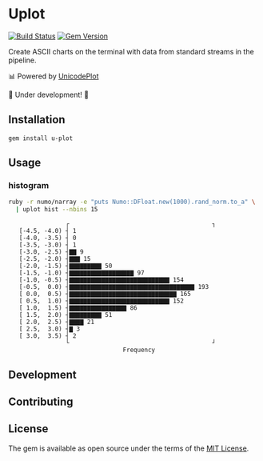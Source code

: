 # Uplot

[![Build Status](https://travis-ci.com/kojix2/uplot.svg?branch=master)](https://travis-ci.com/kojix2/uplot)
[![Gem Version](https://badge.fury.io/rb/u-plot.svg)](https://badge.fury.io/rb/u-plot)

Create ASCII charts on the terminal with data from standard streams in the pipeline. 

:bar_chart: Powered by [UnicodePlot](https://github.com/red-data-tools/unicode_plot.rb)

:construction: Under development! :construction:

## Installation

```
gem install u-plot
```

## Usage

### histogram

```sh
ruby -r numo/narray -e "puts Numo::DFloat.new(1000).rand_norm.to_a" \
  | uplot hist --nbins 15
```

```
                ┌                                        ┐ 
   [-4.5, -4.0) ┤ 1                                        
   [-4.0, -3.5) ┤ 0                                        
   [-3.5, -3.0) ┤ 1                                        
   [-3.0, -2.5) ┤▇▇ 9                                      
   [-2.5, -2.0) ┤▇▇▇ 15                                    
   [-2.0, -1.5) ┤▇▇▇▇▇▇▇▇▇ 50                              
   [-1.5, -1.0) ┤▇▇▇▇▇▇▇▇▇▇▇▇▇▇▇▇▇▇ 97                     
   [-1.0, -0.5) ┤▇▇▇▇▇▇▇▇▇▇▇▇▇▇▇▇▇▇▇▇▇▇▇▇▇▇▇▇ 154          
   [-0.5,  0.0) ┤▇▇▇▇▇▇▇▇▇▇▇▇▇▇▇▇▇▇▇▇▇▇▇▇▇▇▇▇▇▇▇▇▇▇▇ 193   
   [ 0.0,  0.5) ┤▇▇▇▇▇▇▇▇▇▇▇▇▇▇▇▇▇▇▇▇▇▇▇▇▇▇▇▇▇▇ 165        
   [ 0.5,  1.0) ┤▇▇▇▇▇▇▇▇▇▇▇▇▇▇▇▇▇▇▇▇▇▇▇▇▇▇▇▇ 152          
   [ 1.0,  1.5) ┤▇▇▇▇▇▇▇▇▇▇▇▇▇▇▇▇ 86                       
   [ 1.5,  2.0) ┤▇▇▇▇▇▇▇▇▇ 51                              
   [ 2.0,  2.5) ┤▇▇▇▇ 21                                   
   [ 2.5,  3.0) ┤▇ 3                                       
   [ 3.0,  3.5) ┤ 2                                        
                └                                        ┘ 
                                Frequency
```

## Development

## Contributing

## License

The gem is available as open source under the terms of the [MIT License](https://opensource.org/licenses/MIT).
